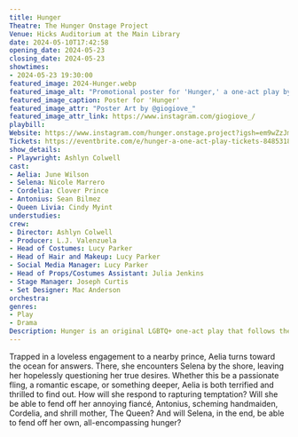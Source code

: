 ```yaml
---
title: Hunger
Theatre: The Hunger Onstage Project
Venue: Hicks Auditorium at the Main Library
date: 2024-05-10T17:42:58
opening_date: 2024-05-23
closing_date: 2024-05-23
showtimes:
- 2024-05-23 19:30:00
featured_image: 2024-Hunger.webp
featured_image_alt: "Promotional poster for 'Hunger,' a one-act play by The Hunger Onstage Project, showing a silhouette of a fairy and a mermaid dancing against a deep blue background, intertwined with flowing music notes. The title 'Hunger' is illuminated in cursive script. Event details for May 23rd at 7:30 PM, ticket pricing, venue address, and production credits are listed, along with a QR code for ticket purchases."
featured_image_caption: Poster for 'Hunger'
featured_image_attr: "Poster Art by @giogiove_"
featured_image_attr_link: https://www.instagram.com/giogiove_/
playbill: 
Website: https://www.instagram.com/hunger.onstage.project?igsh=em9wZzJmczE0NjNp&utm_source=qr
Tickets: https://eventbrite.com/e/hunger-a-one-act-play-tickets-848531820517?aff=oddtdtcreator
show_details: 
- Playwright: Ashlyn Colwell
cast:
- Aelia: June Wilson
- Selena: Nicole Marrero
- Cordelia: Clover Prince
- Antonius: Sean Bilmez
- Queen Livia: Cindy Myint
understudies:
crew:
- Director: Ashlyn Colwell
- Producer: L.J. Valenzuela
- Head of Costumes: Lucy Parker
- Head of Hair and Makeup: Lucy Parker
- Social Media Manager: Lucy Parker
- Head of Props/Costumes Assistant: Julia Jenkins
- Stage Manager: Joseph Curtis
- Set Designer: Mac Anderson
orchestra:
genres:
- Play
- Drama
Description: Hunger is an original LGBTQ+ one-act play that follows the love story between Princess Aelia and Siren Selena as they discover what love really means to them.
---
```

 Trapped in a loveless engagement to a nearby prince, Aelia turns toward the ocean for answers. There, she encounters Selena by the shore, leaving her hopelessly questioning her true desires. Whether this be a passionate fling, a romantic escape, or something deeper, Aelia is both terrified and thrilled to find out. How will she respond to rapturing temptation? Will she be able to fend off her annoying fiancé, Antonius, scheming handmaiden, Cordelia, and shrill mother, The Queen? And will Selena, in the end, be able to fend off her own, all-encompassing hunger?
